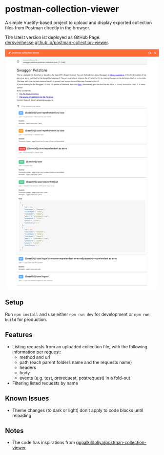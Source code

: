 # postman-collection-viewer

A simple Vuetify-based project to upload and display exported collection files from Postman directly in the browser.

The latest version ist deployed as GitHub Page: [dersvenhesse.github.io/postman-collection-viewer](https://dersvenhesse.github.io/postman-collection-viewer/).

<p align="center">
  <img src="https://raw.githubusercontent.com/dersvenhesse/postman-collection-viewer/main/screenshot.png" width="640" />
</p>

## Setup

Run `npm install` and use either `npm run dev` for development or `npm run build` for production.

## Features

* Listing requests from an uploaded collection file, with the following information per request:
  * method and url
  * path (each parent folders name and the requests name)
  * headers
  * body
  * events (e.g. test, prerequest, postrequest) in a fold-out
* Filtering listed requests by name

## Known Issues

* Theme changes (to dark or light) don't apply to code blocks until reloading

## Notes

* The code has inspirations from [gopalkildoliya/postman-collection-viewer](https://github.com/gopalkildoliya/postman-collection-viewer)
